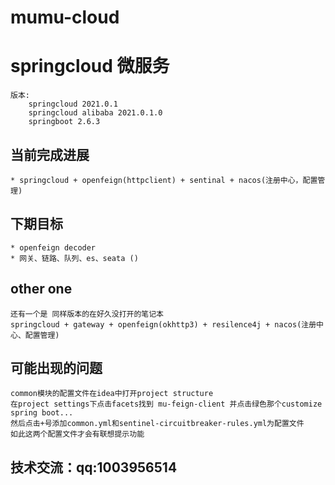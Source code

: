 # mumu-cloud
# springcloud 微服务
````
版本: 
    springcloud 2021.0.1 
    springcloud alibaba 2021.0.1.0
    springboot 2.6.3
````
## 当前完成进展
    * springcloud + openfeign(httpclient) + sentinal + nacos(注册中心，配置管理)
## 下期目标
    * openfeign decoder 
    * 网关、链路、队列、es、seata ()
    
## other one
    还有一个是 同样版本的在好久没打开的笔记本
    springcloud + gateway + openfeign(okhttp3) + resilence4j + nacos(注册中心、配置管理)
    
 
## 可能出现的问题
    common模块的配置文件在idea中打开project structure
    在project settings下点击facets找到 mu-feign-client 并点击绿色那个customize spring boot...
    然后点击+号添加common.yml和sentinel-circuitbreaker-rules.yml为配置文件
    如此这两个配置文件才会有联想提示功能
 
 ## 技术交流：qq:1003956514  
